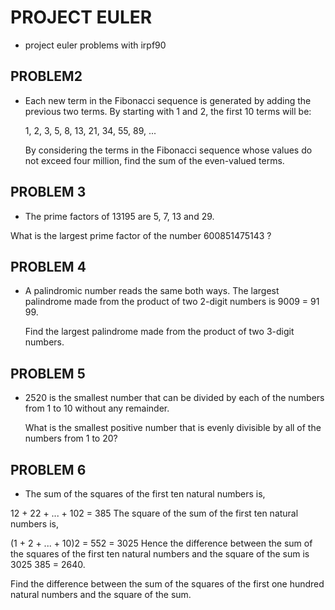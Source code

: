 PROJECT EULER
=============

* project euler problems with irpf90

PROBLEM2
--------

* Each new term in the Fibonacci sequence is generated by adding the previous
  two terms. By starting with 1 and 2, the first 10 terms will be:

  1, 2, 3, 5, 8, 13, 21, 34, 55, 89, ...

  By considering the terms in the Fibonacci sequence whose values do not exceed
  four million, find the sum of the even-valued terms.

PROBLEM 3
----------

* The prime factors of 13195 are 5, 7, 13 and 29.

What is the largest prime factor of the number 600851475143 ?

PROBLEM 4
----------

* A palindromic number reads the same both ways. The largest palindrome made
  from the product of two 2-digit numbers is 9009 = 91  99.

  Find the largest palindrome made from the product of two 3-digit numbers.

PROBLEM 5
----------

* 2520 is the smallest number that can be divided by each of the numbers from
  1 to 10 without any remainder.

  What is the smallest positive number that is evenly divisible by all of the
  numbers from 1 to 20?

PROBLEM 6
----------

* The sum of the squares of the first ten natural numbers is,

12 + 22 + ... + 102 = 385
The square of the sum of the first ten natural numbers is,

(1 + 2 + ... + 10)2 = 552 = 3025
Hence the difference between the sum of the squares of the first ten natural
numbers and the square of the sum is 3025  385 = 2640.

Find the difference between the sum of the squares of the first one hundred
natural numbers and the square of the sum.
